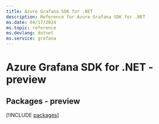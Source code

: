 ```yaml
---
title: Azure Grafana SDK for .NET
description: Reference for Azure Grafana SDK for .NET
ms.date: 04/17/2024
ms.topic: reference
ms.devlang: dotnet
ms.service: grafana
---
```

# Azure Grafana SDK for .NET - preview
## Packages - preview
[!INCLUDE [packages](grafana-index.md)]